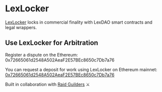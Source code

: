 # LexLocker

[LexLocker](https://github.com/lexDAO/LexLocker) locks in commercial finality with LexDAO smart contracts and legal wrappers.

## Use LexLocker for Arbitration

Register a dispute on the Ethereum: 0x72665061d2548A502AeaF2E57BEc8650c7Db7a76

You can request a deposit for work using LexLocker on Ethereum mainnet: [0x72665061d2548A502AeaF2E57BEc8650c7Db7a76](https://etherscan.io/address/0x72665061d2548A502AeaF2E57BEc8650c7Db7a76#code)

Built in collaboration with [Raid Guilders](https://raidguild.org/) ⚔️
